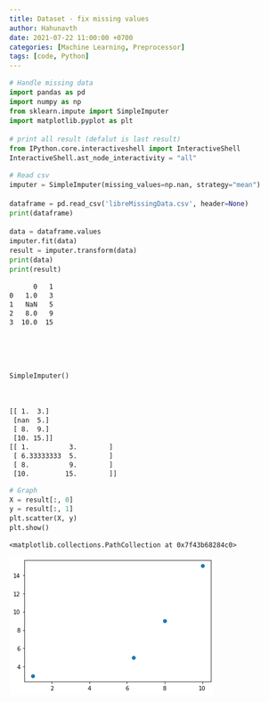 ```yaml
---
title: Dataset - fix missing values
author: Hahunavth
date: 2021-07-22 11:00:00 +0700
categories: [Machine Learning, Preprocessor]
tags: [code, Python]
---
```



```python
# Handle missing data
import pandas as pd
import numpy as np
from sklearn.impute import SimpleImputer
import matplotlib.pyplot as plt

# print all result (defalut is last result)
from IPython.core.interactiveshell import InteractiveShell
InteractiveShell.ast_node_interactivity = "all"
```


```python
# Read csv
imputer = SimpleImputer(missing_values=np.nan, strategy="mean")

dataframe = pd.read_csv('libreMissingData.csv', header=None)
print(dataframe)

data = dataframe.values
imputer.fit(data)
result = imputer.transform(data)
print(data)
print(result)
```

          0   1
    0   1.0   3
    1   NaN   5
    2   8.0   9
    3  10.0  15





    SimpleImputer()



    [[ 1.  3.]
     [nan  5.]
     [ 8.  9.]
     [10. 15.]]
    [[ 1.          3.        ]
     [ 6.33333333  5.        ]
     [ 8.          9.        ]
     [10.         15.        ]]



```python
# Graph
X = result[:, 0]
y = result[:, 1]
plt.scatter(X, y)
plt.show()
```




    <matplotlib.collections.PathCollection at 0x7f43b68284c0>





![png](/assets/post/missingData_files/missingData_2_1.png)
